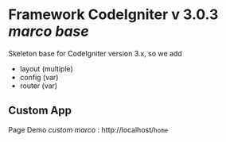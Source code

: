 # Framework CodeIgniter v 3.0.3 *marco base*
Skeleton base for CodeIgniter version 3.x, so we add
* layout (multiple)
* config (var)
* router (var)

## Custom App

Page Demo *custom marco* : http://localhost/`home`
